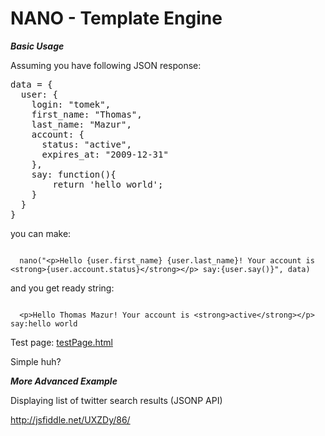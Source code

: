 NANO - Template Engine
=============================

***Basic Usage***

Assuming you have following JSON response:

<pre>
data = {
  user: {
    login: "tomek",
    first_name: "Thomas",
    last_name: "Mazur",
    account: {
      status: "active",
      expires_at: "2009-12-31"
    },
    say: function(){
        return 'hello world';
    }
  }
}
</pre>

you can make:

<code>
  nano("&lt;p&gt;Hello {user.first_name} {user.last_name}! Your account is &lt;strong&gt;{user.account.status}&lt;/strong&gt;&lt;/p&gt; say:{user.say()}", data)
</code>

and you get ready string:

<code>
  &lt;p&gt;Hello Thomas Mazur! Your account is &lt;strong&gt;active&lt;/strong&gt;&lt;/p&gt; say:hello world
</code>

Test page: <a href="testPage.html">testPage.html</a>

Simple huh?

***More Advanced Example***


Displaying list of twitter search results (JSONP API)

http://jsfiddle.net/UXZDy/86/
